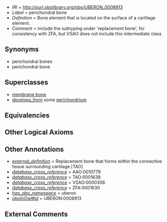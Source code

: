  * *IRI* = http://purl.obolibrary.org/obo/UBERON_0008913
 * *Label* = perichondral bone
 * *Definition* = Bone element that is located on the surface of a cartilage element.
 * *Comment* = include the subtyping under 'replacement bone', for consistency with ZFA, but VSAO does not include this intermediate class

## Synonyms

 * perichondral bones
 * perichondral bone

## Superclasses

 * [membrane bone](../../UBERON/42/UBERON_0007842.md)
 * [develops_from](../../RO/02/RO_0002202.md) some [perichondrium](../../UBERON/22/UBERON_0002222.md)

## Equivalencies


## Other Logical Axioms


## Other Annotations

 * *[external_definition](../../UBPROP/01/UBPROP_0000001.md)* = Replacement bone that forms within the connective tissue surrounding cartilage.[TAO]
 * *[database_cross_reference](../../ef/oboInOwl#hasDbXref.md)* = AAO:0010779
 * *[database_cross_reference](../../ef/oboInOwl#hasDbXref.md)* = TAO:0001638
 * *[database_cross_reference](../../ef/oboInOwl#hasDbXref.md)* = VSAO:0000308
 * *[database_cross_reference](../../ef/oboInOwl#hasDbXref.md)* = ZFA:0001630
 * *[has_obo_namespace](../../ce/oboInOwl#hasOBONamespace.md)* = uberon
 * *[oboInOwl#id](../../id/oboInOwl#id.md)* = UBERON:0008913

## External Comments


